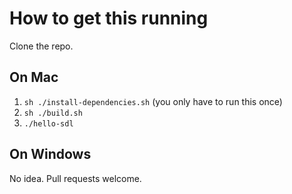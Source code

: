 # How to get this running

Clone the repo.

## On Mac

1. `sh ./install-dependencies.sh` (you only have to run this once)
2. `sh ./build.sh`
3. `./hello-sdl`

## On Windows

No idea. Pull requests welcome.
